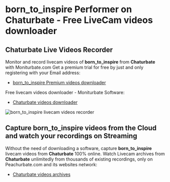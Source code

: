 # born_to_inspire Performer on Chaturbate - Free LiveCam videos downloader

## Chaturbate Live Videos Recorder

Monitor and record livecam videos of **born_to_inspire** from **Chaturbate** with Moniturbate.com
Get a premium trial for free by just and only registering with your Email address:
* [born_to_inspire Premium videos downloader](https://moniturbate.com/request-demo-licence-key.html)

Free livecam videos downloader - Moniturbate Software:
* [Chaturbate videos downloader](https://moniturbate.com/moniturbate-download-software.html)

![born_to_inspire livecam videos recorder](https://peachurnet.com/templates/moniturbate-software.png)


## Capture born_to_inspire videos from the Cloud and watch your recordings on Streaming

Without the need of downloading a software, capture **born_to_inspire** livecam videos from **Chaturbate** 100% online.
Watch Livecam archives from **Chaturbate** unlimitedly from thousands of existing recordings, only on Peachurbate.com and its websites network:
* [Chaturbate videos archives](https://peachurnet.com/)